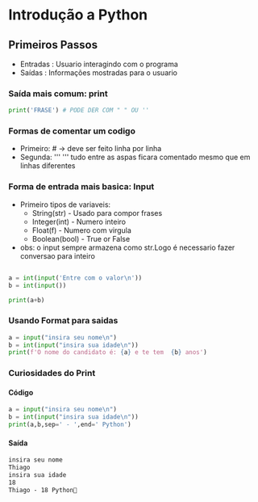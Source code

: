 # Introdução a Python

## Primeiros Passos

 - Entradas : Usuario interagindo com o programa
 - Saídas : Informações mostradas para o usuario

### Saída mais comum: print

```python
print('FRASE') # PODE DER COM " " OU ''
```

### Formas de comentar um codigo

 - Primeiro: # -> deve ser feito linha por linha
 - Segunda: '''  ''' tudo entre as aspas ficara comentado mesmo que em linhas diferentes

### Forma de entrada mais basica: Input

- Primeiro tipos de variaveis:
   - String(str) - Usado para compor frases
   - Integer(int) - Numero inteiro
   - Float(f) -  Numero com virgula
   - Boolean(bool) -  True or False
- obs: o input sempre armazena como str.Logo é necessario fazer conversao para inteiro

```python

a = int(input('Entre com o valor\n'))
b = int(input())

print(a+b)
```

### Usando Format para saidas 

```python
a = input("insira seu nome\n")
b = int(input("insira sua idade\n"))
print(f'O nome do candidato é: {a} e te tem  {b} anos')
```

### Curiosidades do Print

#### Código
```python
a = input("insira seu nome\n")
b = int(input("insira sua idade\n"))
print(a,b,sep=' - ',end=' Python')
```

#### Saída

```txt
insira seu nome
Thiago
insira sua idade
18
Thiago - 18 Python 
```

